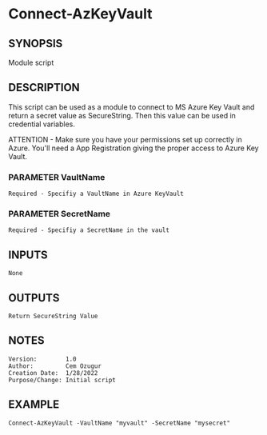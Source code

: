 # Connect-AzKeyVault
## SYNOPSIS
Module script
## DESCRIPTION
This script can be used as a module to connect to MS Azure Key Vault and return a secret value as SecureString.
Then this value can be used in credential variables.

ATTENTION - Make sure you have your permissions set up correctly in Azure. You'll need a App Registration giving the proper access to Azure Key Vault.
### PARAMETER VaultName
    Required - Specifiy a VaultName in Azure KeyVault
### PARAMETER SecretName
    Required - Specifiy a SecretName in the vault
## INPUTS
    None
## OUTPUTS
    Return SecureString Value
## NOTES
    Version:        1.0
    Author:         Cem Ozugur
    Creation Date:  1/28/2022
    Purpose/Change: Initial script
  
## EXAMPLE
    Connect-AzKeyVault -VaultName "myvault" -SecretName "mysecret"
